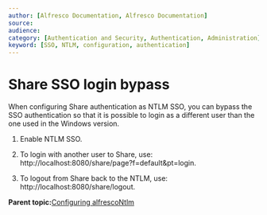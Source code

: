 ```yaml
---
author: [Alfresco Documentation, Alfresco Documentation]
source: 
audience: 
category: [Authentication and Security, Authentication, Administration]
keyword: [SSO, NTLM, configuration, authentication]
---
```


# Share SSO login bypass

When configuring Share authentication as NTLM SSO, you can bypass the SSO authentication so that it is possible to login as a different user than the one used in the Windows version.

1.  Enable NTLM SSO.

2.  To login with another user to Share, use: http://localhost:8080/share/page?f=default&pt=login.

3.  To logout from Share back to the NTLM, use: http://localhost:8080/share/logout.


**Parent topic:**[Configuring alfrescoNtlm](../concepts/auth-alfrescontlm-intro.md)

